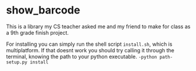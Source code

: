 # show_barcode
This is a library my CS teacher asked me and my friend to make for class as a 
9th grade finish project.


[INSTALLATION]:\n
For installing you can simply run the shell script `install.sh`, 
which is multiplatform.
If that doesnt work you should try calling it through the terminal, 
knowing the path to your python executable. 
`-python path- setup.py install`
